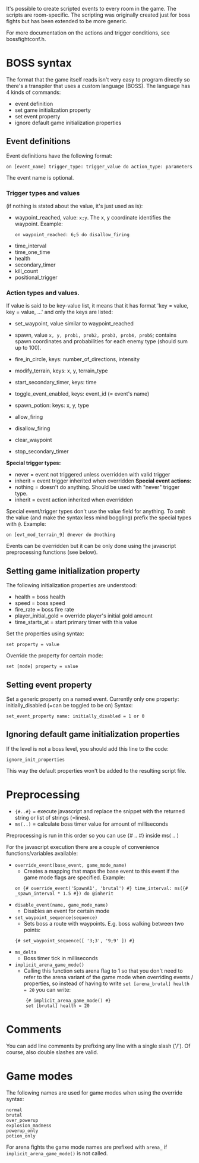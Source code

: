 It's possible to create scripted events to every room in the game.
The scripts are room-specific. The scripting was originally created
just for boss fights but has been extended to be more generic.

For more documentation on the actions and trigger conditions, see bossfightconf.h.

# BOSS syntax

The format that the game itself reads isn't very easy to program directly
so there's a transpiler that uses a custom language (BOSS). The language has
4 kinds of commands:
- event definition
- set game initialization property
- set event property
- ignore default game initialization properties

## Event definitions
Event definitions have the following format:
```
on [event_name] trigger_type: trigger_value do action_type: parameters
```

The event name is optional.

### Trigger types and values
(if nothing is stated about the value, it's just used as is):

- waypoint_reached, value: `x;y`. The x, y coordinate identifies the waypoint. Example:
  ```
  on waypoint_reached: 6;5 do disallow_firing
  ```
- time_interval
- time_one_time
- health
- secondary_timer
- kill_count
- positional_trigger

### Action types and values.
If value is said to be key-value list, it means that it has format 'key = value, key = value, ...'
and only the keys are listed:

- set_waypoint, value similar to waypoint_reached

- spawn, value `x, y, prob1, prob2, prob3, prob4, prob5`; contains spawn coordinates and probabilities for
each enemy type (should sum up to 100).

- fire_in_circle, keys: number_of_directions, intensity

- modify_terrain, keys: x, y, terrain_type

- start_secondary_timer, keys: time

- toggle_event_enabled, keys: event_id (= event's name)

- spawn_potion: keys: x, y, type

- allow_firing

- disallow_firing

- clear_waypoint

- stop_secondary_timer

**Special trigger types:**
- never = event not triggered unless overridden with valid trigger
- inherit = event trigger inherited when overridden
**Special event actions:**
- nothing = doesn't do anything. Should be used with "never" trigger type.
- inherit = event action inherited when overridden

Special event/trigger types don't use the value field for anything. To
omit the value (and make the syntax less mind boggling) prefix the special
types with `@`. Example:
```
on [evt_mod_terrain_9] @never do @nothing
```

Events can be overridden but it can be only done using the javascript preprocessing
functions (see below).

## Setting game initialization property

The following initialization properties are understood:
- health = boss health
- speed = boss speed
- fire_rate = boss fire rate
- player_initial_gold = override player's initial gold amount
- time_starts_at = start primary timer with this value

Set the properties using syntax:
```
set property = value
```

Override the property for certain mode:
```
set [mode] property = value
```

## Setting event property

Set a generic property on a named event.
Currently only one property: initially_disabled (=can be toggled to be on)
Syntax:
```
set_event_property name: initially_disabled = 1 or 0
```

## Ignoring default game initialization properties

If the level is not a boss level, you should add this line to the code:
```
ignore_init_properties
```
This way the default properties won't be added to the resulting script file.

# Preprocessing

- `{#..#}` = execute javascript and replace the snippet with the returned string or list of strings (=lines).
- `ms(..)` = calculate boss timer value for amount of milliseconds

Preprocessing is run in this order so you can use {# .. #} inside ms( .. )

For the javascript execution there are a couple of convenience functions/variables available:
- `override_event(base_event, game_mode_name)`
	* Creates a mapping that maps the base event to this event if the game mode flags are specified.
	Example:
	```
	on {# override_event('SpawnA1', 'brutal') #} time_interval: ms({# _spawn_interval * 1.5 #}) do @inherit
	```
- `disable_event(name, game_mode_name)`
	* Disables an event for certain mode
- `set_waypoint_sequence(sequence)`
	* Sets boss a route with waypoints. E.g. boss walking between two points:
	```
	{# set_waypoint_sequence([ '3;3', '9;9' ]) #}
	```
- `ms_delta`
	* Boss timer tick in milliseconds
- `implicit_arena_game_mode()`
	* Calling this function sets arena flag to 1 so that you don't need to refer to the arena variant of the
	game mode when overriding events / properties, so instead of having to write
	`set [arena_brutal] health = 20` you can write:
	```
		{# implicit_arena_game_mode() #}
		set [brutal] health = 20
	```

# Comments

You can add line comments by prefixing any line with a single slash ('/'). Of course, also double slashes
are valid.

# Game modes

The following names are used for game modes when using the override syntax:
```
normal
brutal
over_powerup
explosion_madness
powerup_only
potion_only
```

For arena fights the game mode names are prefixed with `arena_` if `implicit_arena_game_mode()` is not called.